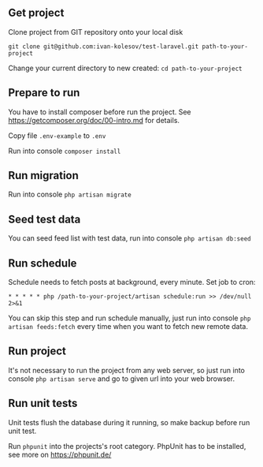 ## Get project
Clone project from GIT repository onto your local disk

`git clone git@github.com:ivan-kolesov/test-laravel.git path-to-your-project`

Change your current directory to new created: `cd path-to-your-project`

## Prepare to run
You have to install composer before run the project. See https://getcomposer.org/doc/00-intro.md for details.

Copy file `.env-example` to `.env`

Run into console `composer install`

## Run migration

Run into console `php artisan migrate`

## Seed test data

You can seed feed list with test data, run into console `php artisan db:seed` 

## Run schedule

Schedule needs to fetch posts at background, every minute.
Set job to cron:

`* * * * * php /path-to-your-project/artisan schedule:run >> /dev/null 2>&1`

You can skip this step and run schedule manually, just run into console `php artisan feeds:fetch` every time when you want to fetch new remote data.

## Run project

It's not necessary to run the project from any web server, so just run into console `php artisan serve`
and go to given url into your web browser.

## Run unit tests

Unit tests flush the database during it running, so make backup before run unit test.

Run `phpunit` into the projects's root category. PhpUnit has to be installed, see more on https://phpunit.de/